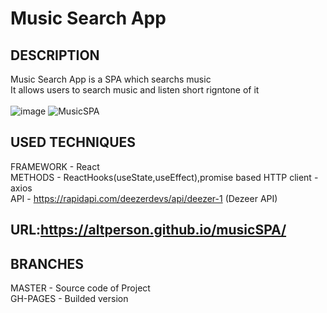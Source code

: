 # Music Search App<br>
## DESCRIPTION<br>
Music Search App is a SPA which searchs music<br>
It allows users to search music and listen short rigntone of it<br>
<br>
![image](https://user-images.githubusercontent.com/39427362/200375971-a2e8b325-0cd3-4654-94d6-223eb8760a18.png)
![MusicSPA](https://github.com/AltPerson/musicSPA/assets/39427362/b6055fc3-d4c8-4852-8a5d-c0c3357ca54c)


## USED TECHNIQUES<br>
FRAMEWORK - React<br>
METHODS - ReactHooks(useState,useEffect),promise based HTTP client - axios<br>
API - https://rapidapi.com/deezerdevs/api/deezer-1 (Dezeer API)
## URL:https://altperson.github.io/musicSPA/<br>
## BRANCHES<br>
MASTER - Source code of Project<br>
GH-PAGES - Builded version
